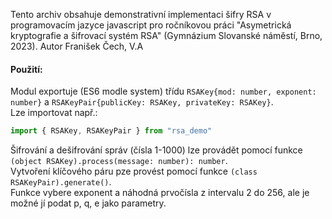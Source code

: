 Tento archiv obsahuje demonstrativní implementaci šifry RSA v programovacím jazyce javascript
pro ročníkovou práci "Asymetrická kryptografie a šifrovací systém RSA"
(Gymnázium Slovanské náměstí, Brno, 2023). Autor Franišek Čech, V.A

#### Použití:
Modul exportuje (ES6 modle system) třídu `RSAKey{mod: number, exponent: number}` a 
`RSAKeyPair{publicKey: RSAKey, privateKey: RSAKey}`.  
Lze importovat např.:
```javascript
import { RSAKey, RSAKeyPair } from "rsa_demo"
```
Šifrování a dešifrování správ (čísla 1-1000) lze provádět pomocí funkce `(object RSAKey).process(message: number): number`.  
Vytvoření klíčového páru pze provést pomocí funkce `(class RSAKeyPair).generate()`.  
Funkce vybere exponent a náhodná prvočísla z intervalu 2 do 256, ale je možné jí podat p, q, e jako parametry.
